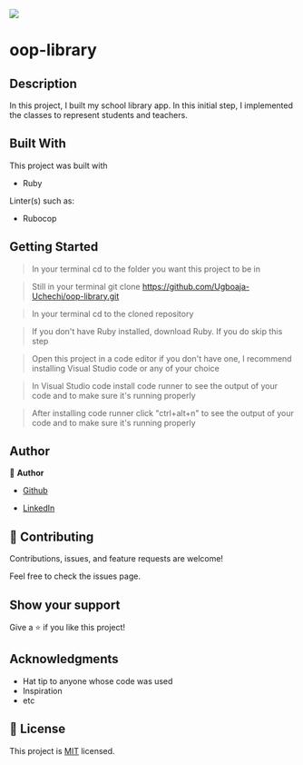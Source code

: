 ![](https://img.shields.io/badge/Microverse-blueviolet)

# oop-library

## Description

In this project, I built my school library app. In this initial step, I implemented the classes to represent students and teachers.

## Built With

This project was built with

- Ruby

Linter(s) such as:

- Rubocop

## Getting Started

> In your terminal cd to the folder you want this project to be in

> Still in your terminal git clone https://github.com/Ugboaja-Uchechi/oop-library.git

> In your terminal cd to the cloned repository

> If you don't have Ruby installed, download Ruby. If you do skip this step

>Open this project in a code editor if you don't have one, I recommend installing Visual Studio code or any of your choice

> In Visual Studio code install code runner to see the output of your code and to make sure it's running properly

>After installing code runner click "ctrl+alt+n" to see the output of your code and to make sure it's running properly

## Author

👤 **Author**

- [Github](https://github.com/Ugboaja-Uchechi)

- [LinkedIn](https://www.linkedin.com/in/stephanie-ugboaja-930a2a216/)

## 🤝 Contributing

Contributions, issues, and feature requests are welcome!

Feel free to check the issues page.

## Show your support

Give a ⭐️ if you like this project!

## Acknowledgments

- Hat tip to anyone whose code was used
- Inspiration
- etc

## 📝 License

This project is [MIT](./MIT.md) licensed.
